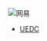 ![网易](https://ss1.baidu.com/6ONXsjip0QIZ8tyhnq/it/u=2663975002,190454667&fm=58)

- [UEDC](http://uedc.163.com/)
